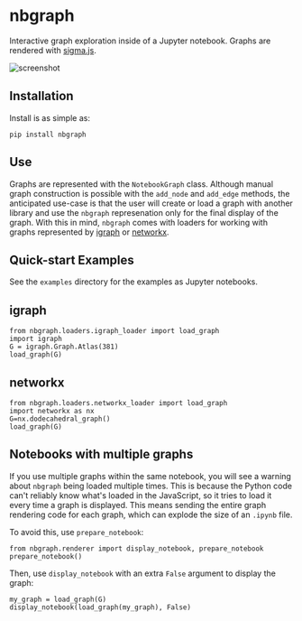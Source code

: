 nbgraph
=======

Interactive graph exploration inside of a Jupyter notebook. Graphs are rendered
with [sigma.js](http://sigmajs.org/).

![screenshot](screenshot.gif)

Installation
------------

Install is as simple as:

    pip install nbgraph

Use
---

Graphs are represented with the `NotebookGraph` class. Although manual
graph construction is possible with the `add_node` and `add_edge` methods, the
anticipated use-case is that the user will create or load a graph with another
library and use the `nbgraph` represenation only for the final display of the
graph. With this in mind, `nbgraph` comes with loaders for working with graphs
represented by [igraph](http://igraph.org/) or [networkx](https://networkx.github.io/).

Quick-start Examples
--------------------

See the `examples` directory for the examples as Jupyter notebooks.

## igraph

    from nbgraph.loaders.igraph_loader import load_graph
    import igraph
    G = igraph.Graph.Atlas(381)
    load_graph(G)

## networkx

    from nbgraph.loaders.networkx_loader import load_graph
    import networkx as nx
    G=nx.dodecahedral_graph()
    load_graph(G)

Notebooks with multiple graphs
------------------------------

If you use multiple graphs within the same notebook, you will see a warning
about `nbgraph` being loaded multiple times. This is because the Python code
can't reliably know what's loaded in the JavaScript, so it tries to load it
every time a graph is displayed. This means sending the entire graph rendering
code for each graph, which can explode the size of an `.ipynb` file.

To avoid this, use `prepare_notebook`:

    from nbgraph.renderer import display_notebook, prepare_notebook
    prepare_notebook()

Then, use `display_notebook` with an extra `False` argument to display the
graph:

    my_graph = load_graph(G)
    display_notebook(load_graph(my_graph), False) 